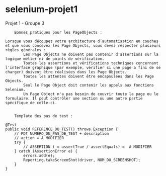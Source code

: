 # selenium-projet1
 Projet 1 - Groupe 3

        Bonnes pratiques pour les PageObjects :
    
    Lorsque vous découpez votre architecture d’automatisation en couches et que vous concevez les Page Objects, vous devez respecter plusieurs règles générales :
            Les Page Objects ne doivent pas contenir d'assertions sur la logique métier ni de points de vérification.
            Toutes les assertions et vérifications techniques concernant l'interface graphique (par exemple, vérifier si une page a fini de se charger) doivent être réalisées dans les Page Objects.
            Toutes les attentes doivent être encapsulées dans les Page Objects.
            Seul le Page Object doit contenir les appels aux fonctions Selenium.
            Un Page Object n'a pas besoin de couvrir toute la page ou le formulaire. Il peut contrôler une section ou une autre partie spécifique de celle-ci.


        Template des pas de test :
    
    @Test
    public void REFERENCE_DU_TEST() throws Exception {
        // PDT NUMERO_DU_PAS_DE_TEST + description
        // action = A MODIFIER
        try {
            // ASSERTION ( = assertTrue / assertEquals) =  A MODIFIER
        } catch (AssertionError e) {
            errors.add(e);
            Reporting.takeScreenShot(driver, NOM_DU_SCREENSHOT);
        }
    }
